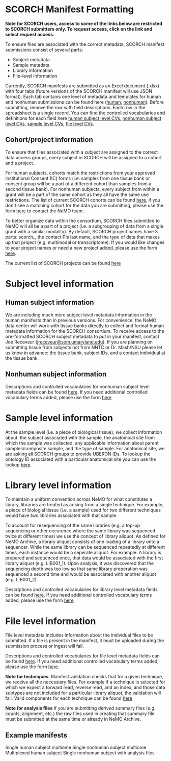 # SCORCH Manifest Formatting

**Note for SCORCH users, access to some of the links below are restricted to SCORCH submitters only. To request access, click on the link and select request access.** 

To ensure files are associated with the correct metadata, SCORCH manifest submissions consist of several parts:
- Subject metadata
- Sample metadata
- Library information
- File-level information

Currently, SCORCH manifests are submitted as an Excel document (.xlsx) with four tabs (future versions of the SCORCH manifest will use JSON format). 
Each tab contains one level of metadata and templates for human and nonhuman submissions can be found here ([human](https://docs.google.com/spreadsheets/d/1bt7VB-zNt-MvgkAbrijh7UgOanDC2TtDIfuiHCszs9E/edit?usp=sharing), [nonhuman](https://docs.google.com/spreadsheets/d/1HrhZaOWK4MYohzLHJK9PbWV87YHBACNMPwDmUZxrAeA/edit?usp=sharing)). Before submitting, remove the row with field descriptions.
Each row in the spreadsheet is a single record. You can find the controlled vocabularies and definitions for each field here [human subject level CVs](https://docs.google.com/spreadsheets/d/1-vwK_3tTUby6dvEK2ZomtnnI0W8tJKwF-YI0ywL8V8o/edit#gid=945951358), [nonhuman subject level CVs](), [sample level CVs](), [file level CVs](). 

## Cohort/project information
To ensure that files associated with a subject are assigned to the correct data access groups, every subject in SCORCH will be assigned to a cohort and a project. 

For human subjects, cohorts match the restrictions from your approved Institutional Consent (IC) forms (i.e. samples from one tissue bank or consent group will be a part of a different cohort than samples from a second tissue bank).
For nonhuman subjects, every subject from within a grant will be a part of the same cohort as they all have the same use restrictions. 
The list of current SCORCH cohorts can be found [here](https://docs.google.com/spreadsheets/d/1T5b84C_iDEqpbMneQizSClsL5g0wUsekCMCmWhMdSbI/edit?usp=sharing), if you don't see a matching cohort for the data you are submitting, please use the form [here](https://github.com/nemoarchive/helpdesk/issues/new/choose) to contact the NeMO team.

To better organize data within the consortium, SCORCH files submitted to NeMO will all be a part of a project (i.e. a subgrouping of data from a single grant with a similar modality). 
By default, SCORCH project names have 3 parts: scorch_, the contact PIs last name, and the type of data that makes up that project (e.g. multimodal or transcriptome). If you would like changes to your project names or need a new project added, please use the form [here](https://github.com/nemoarchive/helpdesk/issues/new/choose).

The current list of SCORCH projects can be found [here](https://docs.google.com/spreadsheets/d/1EPHwzDo_YZLVIU2clCj1_qVDMg9Bxs8Bgenly6d82R4/edit?usp=sharing)

# Subject level information
## Human subject information
We are including much more subject level metadata information in the human manifests than in previous versions. For convenience, the NeMO data center will work with tissue banks directly to collect and format human metadata information for the SCORCH consortium. 
To receive access to the pre-formatted SCORCH subject metadata to put in your manifest, contact Joe Receveur (jreceveur@som.umaryland.edu). If you are planning on submitting tissue from subjects not from NNTC or Dr. Mash/NSU please let us know in advance: the tissue bank, subject IDs, and a contact individual at the tissue bank.

## Nonhuman subject information
Descriptions and controlled vocabularies for nonhuman subject level metadata fields can be found [here](). If you need additional controlled vocabulary terms added, please use the form [here](https://github.com/nemoarchive/helpdesk/issues/new/choose)


# Sample level information
At the sample level (i.e. a piece of biological tissue), we collect information about: the subject associated with the sample, the anatomical site from which the sample was collected, any applicable information about parent samples/composite sample, and the type of sample.
For anatomical site, we are asking all SCORCH groups to provide UBERON IDs. To lookup the ontology ID associated with a particular anatomical site you can use the lookup [here](https://www.ebi.ac.uk/ols4/ontologies/uberon).

# Library level information
To maintain a uniform convention across NeMO for what constitutes a library, libraries are treated as arising from a single technique. For example, a piece of biologial tissue (i.e. a sample) used for two different techniques would have two libraries associated with that sample. 

To account for resequencing of the same libraries (e.g. a top-up sequencing or other occurence where the same library was sequenced twice at different times) we use the concept of library aliquot. 
As defined for NeMO Archive, a library aliquot consists of one loading of a library onto a sequencer. 
While the same library can be sequenced repeatedly at different times, each instance would be a seperate aliquot. 
For example: A library is prepared and sequenced once, that data would be associated with the first library aliquot (e.g. LIB001_1). 
Upon analysis, it was discovered that the sequencing depth was too low so that same library preperation was sequenced a second time and would be associated with another aliquot (e.g. LIB001_2).

Descriptions and controlled vocabularies for library level metadata fields can be found [here](). If you need additional controlled vocabulary terms added, please use the form [here](https://github.com/nemoarchive/helpdesk/issues/new/choose)

# File level information
File level metadata includes information about the individual files to be submitted. If a file is present in the manifest, it must be uploaded during the submission process or ingest will fail. 

Descriptions and controlled vocabularies for file level metadata fields can be found [here](). If you need additional controlled vocabulary terms added, please use the form [here](https://github.com/nemoarchive/helpdesk/issues/new/choose).

**Note for techniques**: Manifest validation checks that for a given technique, we receive all the necessiary files. For example if a technique is selected for which we expect a forward read, reverse read, and an index, and those data subtypes are not included for a particular library aliquot, the validation will fail. Valid components for each technique can be found [here](https://drive.google.com/file/d/1MAHWU1CNbriv1F9zknqd1mSgFCv3KPw0/view?usp=drive_link)

**Note for analysis files**
If you are submitting derived summary files (e.g. counts, alignment, etc.) the raw files used in creating that summary file must be submitted at the same time or already in NeMO Archive.

## Example manifests

Single human subject multiome 
Single nonhuman subject multiome
Multiplexed human subject
Single nonhuman subject with analysis files


